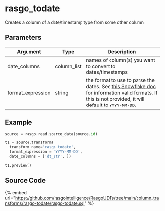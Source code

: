 

# rasgo_todate

Creates a column of a date/timestamp type from some other column

## Parameters

|     Argument      |    Type     |                                                                                                                                Description                                                                                                                                |
| ----------------- | ----------- | ------------------------------------------------------------------------------------------------------------------------------------------------------------------------------------------------------------------------------------------------------------------------- |
| date_columns      | column_list | names of column(s) you want to convert to dates/timestamps                                                                                                                                                                                                                |
| format_expression | string      | the format to use to parse the dates. See [this Snowflake doc](https://docs.snowflake.com/en/user-guide/date-time-input-output.html#about-the-format-specifiers-in-this-section) for information valid formats. If this is not provided, it will default to `YYYY-MM-DD`. |


## Example

```py
source = rasgo.read.source_data(source.id)

t1 = source.transform(
  transform_name='rasgo_todate',
  format_expression = 'YYYY-MM-DD',
  date_columns = ['dt_str', ])

t1.preview()
```

## Source Code

{% embed url="https://github.com/rasgointelligence/RasgoUDTs/tree/main/column_transforms/rasgo-todate/rasgo-todate.sql" %}

